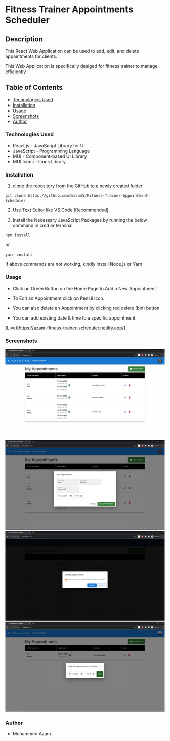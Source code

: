 # Fitness Trainer Appointments Scheduler

## Description

This React Web Application can be used to add, edit, and delete appointments for clients.

This Web Application is specifically desiged for fitness trainer to manage efficiently

## Table of Contents

- [Technologies Used](#technologies-used)
- [Installation](#installation)
- [Usage](#usage)
- [Screenshots](#screenshots)
- [Author](#author)

### Technologies Used

- React.js - JavaScript Library for UI
- JavaScript - Programming Language
- MUI - Component-based UI Library
- MUI Icons - Icons Library

### Installation

1. clone the repository from the GitHub to a newly created folder

```
git clone https://github.com/mazam5/Fitness-Trainer-Appointment-Scheduler
```

2. Use Text Editor like VS Code (Recommended)

3. Install the Necessary JavaScript Packages by running the below command in cmd or terminal

```
npm install
```

or

```
yarn install
```

If above commands are not working, kindly install Node.js or Yarn

### Usage


- Click on Green Button on the Home Page to Add a New Appointment.

- To Edit an Appointment click on Pencil Icon.

- You can also delete an Appointment by clicking red delete (bin) button.

- You can add existing date & time to a specific appointment.

(Live)[https://azam-fitness-trainer-scheduler.netlify.app/]

### Screenshots

![HomePage](screenshots/1.png)
![Add Appointment](screenshots/2.png)
![Delete Appointment](screenshots/3.png)
![Add existing datetime](screenshots/4.png)

### Author

- Mohammed Azam
